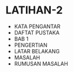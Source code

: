 # LATIHAN-2 
- KATA PENGANTAR 
- DAFTAT PUSTAKA
- BAB 1
- PENGERTIAN
- LATAR BELAKANG
- MASALAH
- RUMUSAN MASALAH
